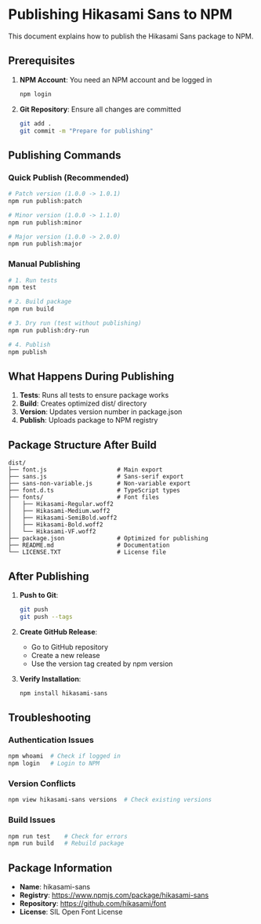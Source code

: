 # Publishing Hikasami Sans to NPM

This document explains how to publish the Hikasami Sans package to NPM.

## Prerequisites

1. **NPM Account**: You need an NPM account and be logged in
   ```bash
   npm login
   ```

2. **Git Repository**: Ensure all changes are committed
   ```bash
   git add .
   git commit -m "Prepare for publishing"
   ```

## Publishing Commands

### Quick Publish (Recommended)

```bash
# Patch version (1.0.0 -> 1.0.1)
npm run publish:patch

# Minor version (1.0.0 -> 1.1.0)  
npm run publish:minor

# Major version (1.0.0 -> 2.0.0)
npm run publish:major
```

### Manual Publishing

```bash
# 1. Run tests
npm test

# 2. Build package
npm run build

# 3. Dry run (test without publishing)
npm run publish:dry-run

# 4. Publish
npm publish
```

## What Happens During Publishing

1. **Tests**: Runs all tests to ensure package works
2. **Build**: Creates optimized dist/ directory
3. **Version**: Updates version number in package.json
4. **Publish**: Uploads package to NPM registry

## Package Structure After Build

```
dist/
├── font.js                    # Main export
├── sans.js                    # Sans-serif export
├── sans-non-variable.js       # Non-variable export
├── font.d.ts                  # TypeScript types
├── fonts/                     # Font files
│   ├── Hikasami-Regular.woff2
│   ├── Hikasami-Medium.woff2
│   ├── Hikasami-SemiBold.woff2
│   ├── Hikasami-Bold.woff2
│   └── Hikasami-VF.woff2
├── package.json               # Optimized for publishing
├── README.md                  # Documentation
└── LICENSE.TXT                # License file
```

## After Publishing

1. **Push to Git**:
   ```bash
   git push
   git push --tags
   ```

2. **Create GitHub Release**:
   - Go to GitHub repository
   - Create a new release
   - Use the version tag created by npm version

3. **Verify Installation**:
   ```bash
   npm install hikasami-sans
   ```

## Troubleshooting

### Authentication Issues
```bash
npm whoami  # Check if logged in
npm login   # Login to NPM
```

### Version Conflicts
```bash
npm view hikasami-sans versions  # Check existing versions
```

### Build Issues
```bash
npm run test    # Check for errors
npm run build   # Rebuild package
```

## Package Information

- **Name**: hikasami-sans
- **Registry**: https://www.npmjs.com/package/hikasami-sans
- **Repository**: https://github.com/hikasami/font
- **License**: SIL Open Font License
